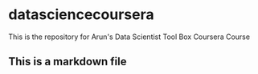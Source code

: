 # datasciencecoursera
This is the repository for Arun's Data Scientist Tool Box Coursera Course
## This is a markdown file
